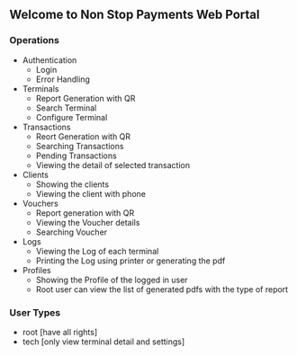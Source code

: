 ## Welcome to Non Stop Payments Web Portal



### Operations


- Authentication
  - Login
  - Error Handling
- Terminals
  - Report Generation with QR 
  - Search Terminal
  - Configure Terminal
- Transactions
  - Reort Generation with QR 
  - Searching Transactions
  - Pending Transactions
  - Viewing the detail of selected transaction
- Clients
  - Showing the clients 
  - Viewing the client with phone
- Vouchers
  - Report generation with QR
  - Viewing the Voucher details
  - Searching Voucher
- Logs
  - Viewing the Log of each terminal
  - Printing the Log using printer or generating the pdf
- Profiles
  - Showing the Profile of the logged in user
  - Root user can view the list of generated pdfs with the type of report

### User Types
- root [have all rights]
- tech [only view terminal detail and settings]


